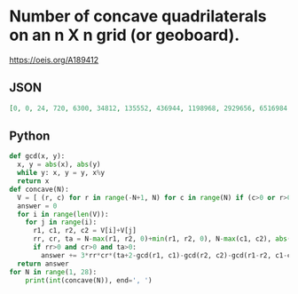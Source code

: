 # Number of concave quadrilaterals on an n X n grid \(or geoboard\)\.
https://oeis.org/A189412
## JSON
```JSON
[0, 0, 24, 720, 6300, 34812, 135552, 436944, 1198968, 2929656, 6516984, 13502448, 26208516, 48407988, 85481280, 145200888, 238502808, 380729160, 591761304, 899049096, 1336994100, 1950873276, 2798226336, 3952174032, 5500597632, 7555866072, 10253438688]
```
## Python
```Python
def gcd(x, y):
  x, y = abs(x), abs(y)
  while y: x, y = y, x%y
  return x
def concave(N):
  V = [ (r, c) for r in range(-N+1, N) for c in range(N) if (c>0 or r>0) ]
  answer = 0
  for i in range(len(V)):
    for j in range(i):
      r1, c1, r2, c2 = V[i]+V[j]
      rr, cr, ta = N-max(r1, r2, 0)+min(r1, r2, 0), N-max(c1, c2), abs(r1*c2-r2*c1)
      if rr>0 and cr>0 and ta>0:
        answer += 3*rr*cr*(ta+2-gcd(r1, c1)-gcd(r2, c2)-gcd(r1-r2, c1-c2))/2
  return answer
for N in range(1, 28):
    print(int(concave(N)), end=', ')
```
